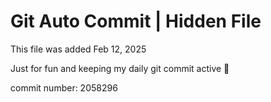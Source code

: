 # Git Auto Commit | Hidden File

This file was added Feb 12, 2025

Just for fun and keeping my daily git commit active 🤪

commit number: 2058296
